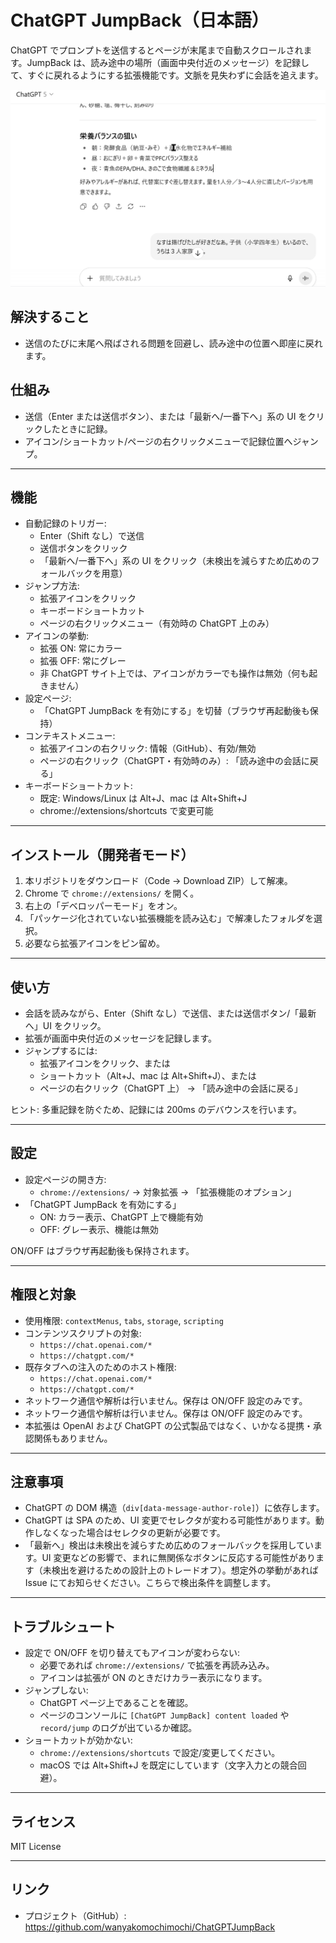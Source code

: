 ﻿# ChatGPT JumpBack（日本語）

ChatGPT でプロンプトを送信するとページが末尾まで自動スクロールされます。JumpBack は、読み途中の場所（画面中央付近のメッセージ）を記録して、すぐに戻れるようにする拡張機能です。文脈を見失わずに会話を追えます。

![メイン画面 - 末尾から読み途中に戻る](docs/screenshot-main.gif)

## 解決すること

- 送信のたびに末尾へ飛ばされる問題を回避し、読み途中の位置へ即座に戻れます。

## 仕組み

- 送信（Enter または送信ボタン）、または「最新へ/一番下へ」系の UI をクリックしたときに記録。
- アイコン/ショートカット/ページの右クリックメニューで記録位置へジャンプ。

---

## 機能

- 自動記録のトリガー:
  - Enter（Shift なし）で送信
  - 送信ボタンをクリック
  - 「最新へ/一番下へ」系の UI をクリック（未検出を減らすため広めのフォールバックを用意）
- ジャンプ方法:
  - 拡張アイコンをクリック
  - キーボードショートカット
  - ページの右クリックメニュー（有効時の ChatGPT 上のみ）
- アイコンの挙動:
  - 拡張 ON: 常にカラー
  - 拡張 OFF: 常にグレー
  - 非 ChatGPT サイト上では、アイコンがカラーでも操作は無効（何も起きません）
- 設定ページ:
  - 「ChatGPT JumpBack を有効にする」を切替（ブラウザ再起動後も保持）
- コンテキストメニュー:
  - 拡張アイコンの右クリック: 情報（GitHub）、有効/無効
  - ページの右クリック（ChatGPT・有効時のみ）: 「読み途中の会話に戻る」
- キーボードショートカット:
  - 既定: Windows/Linux は Alt+J、mac は Alt+Shift+J
  - chrome://extensions/shortcuts で変更可能

---

## インストール（開発者モード）

1. 本リポジトリをダウンロード（Code -> Download ZIP）して解凍。
2. Chrome で `chrome://extensions/` を開く。
3. 右上の「デベロッパーモード」をオン。
4. 「パッケージ化されていない拡張機能を読み込む」で解凍したフォルダを選択。
5. 必要なら拡張アイコンをピン留め。

---

## 使い方

- 会話を読みながら、Enter（Shift なし）で送信、または送信ボタン/「最新へ」UI をクリック。
- 拡張が画面中央付近のメッセージを記録します。
- ジャンプするには:
  - 拡張アイコンをクリック、または
  - ショートカット（Alt+J、mac は Alt+Shift+J）、または
  - ページの右クリック（ChatGPT 上） -> 「読み途中の会話に戻る」

ヒント: 多重記録を防ぐため、記録には 200ms のデバウンスを行います。

---

## 設定

- 設定ページの開き方:
  - `chrome://extensions/` -> 対象拡張 -> 「拡張機能のオプション」
- 「ChatGPT JumpBack を有効にする」
  - ON: カラー表示、ChatGPT 上で機能有効
  - OFF: グレー表示、機能は無効

ON/OFF はブラウザ再起動後も保持されます。

---

## 権限と対象

- 使用権限: `contextMenus`, `tabs`, `storage`, `scripting`
- コンテンツスクリプトの対象:
  - `https://chat.openai.com/*`
  - `https://chatgpt.com/*`
- 既存タブへの注入のためのホスト権限:
  - `https://chat.openai.com/*`
  - `https://chatgpt.com/*`
- ネットワーク通信や解析は行いません。保存は ON/OFF 設定のみです。
 - ネットワーク通信や解析は行いません。保存は ON/OFF 設定のみです。
 - 本拡張は OpenAI および ChatGPT の公式製品ではなく、いかなる提携・承認関係もありません。

---

## 注意事項

- ChatGPT の DOM 構造（`div[data-message-author-role]`）に依存します。
- ChatGPT は SPA のため、UI 変更でセレクタが変わる可能性があります。動作しなくなった場合はセレクタの更新が必要です。
- 「最新へ」検出は未検出を減らすため広めのフォールバックを採用しています。UI 変更などの影響で、まれに無関係なボタンに反応する可能性があります（未検出を避けるための設計上のトレードオフ）。想定外の挙動があれば Issue にてお知らせください。こちらで検出条件を調整します。

---

## トラブルシュート

- 設定で ON/OFF を切り替えてもアイコンが変わらない:
  - 必要であれば `chrome://extensions/` で拡張を再読み込み。
  - アイコンは拡張が ON のときだけカラー表示になります。
- ジャンプしない:
  - ChatGPT ページ上であることを確認。
  - ページのコンソールに `[ChatGPT JumpBack] content loaded` や `record/jump` のログが出ているか確認。
- ショートカットが効かない:
  - `chrome://extensions/shortcuts` で設定/変更してください。
  - macOS では Alt+Shift+J を既定にしています（文字入力との競合回避）。

---

## ライセンス

MIT License

---

## リンク

- プロジェクト（GitHub）: https://github.com/wanyakomochimochi/ChatGPTJumpBack
